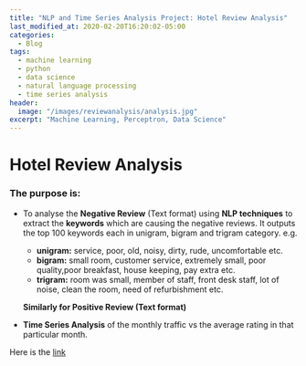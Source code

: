 ```yaml
---
title: "NLP and Time Series Analysis Project: Hotel Review Analysis"
last_modified_at: 2020-02-20T16:20:02-05:00
categories:
  - Blog
tags:
  - machine learning
  - python
  - data science
  - natural language processing
  - time series analysis
header:
  image: "/images/reviewanalysis/analysis.jpg"
excerpt: "Machine Learning, Perceptron, Data Science"
---
```



# Hotel Review Analysis



### The purpose is:
- To analyse the **Negative Review** (Text format) using **NLP techniques** to extract the **keywords** which are causing the negative reviews. It outputs the top 100 keywords each in unigram, bigram and trigram category.
e.g.
  - **unigram:** service, poor, old, noisy, dirty, rude, uncomfortable etc.
  - **bigram:** small room, customer service, extremely small, poor quality,poor breakfast, house keeping, pay extra etc.
  - **trigram:** room was small, member of staff, front desk staff, lot of noise, clean the room, need of refurbishment etc.

  **Similarly for Positive Review (Text format)**

- **Time Series Analysis** of the monthly traffic vs the average rating in that particular month.


Here is the [link](https://github.com/praveenpareek11/HotelReviewAnalysis)
